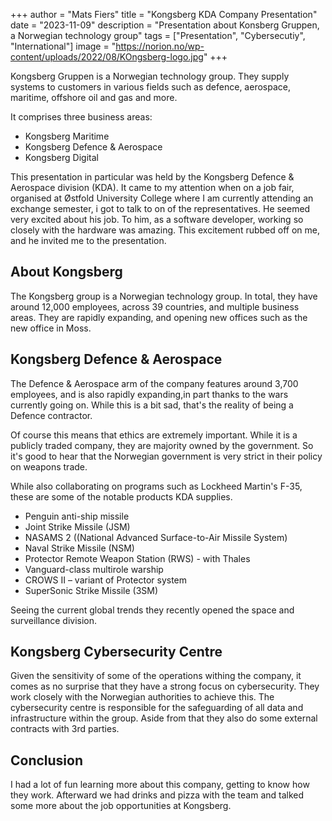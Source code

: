 +++
author = "Mats Fiers"
title = "Kongsberg KDA Company Presentation"
date = "2023-11-09"
description = "Presentation about Konsberg Gruppen, a Norwegian technology group"
tags = ["Presentation", "Cybersecutiy", "International"]
image = "https://norion.no/wp-content/uploads/2022/08/KOngsberg-logo.jpg"
+++

Kongsberg Gruppen is a Norwegian technology group. They supply systems to customers in various fields such as defence,
aerospace, maritime, offshore oil and gas and more.

It comprises three business areas:

- Kongsberg Maritime
- Kongsberg Defence & Aerospace
- Kongsberg Digital

This presentation in particular was held by the Kongsberg Defence & Aerospace division (KDA).
It came to my attention when on a job fair, organised at Østfold University College where I am currently attending an
exchange semester, i got to talk to on of the representatives.
He seemed very excited about his job. To him, as a software developer, working so closely with the hardware was amazing.
This excitement rubbed off on me, and he invited me to the presentation.

## About Kongsberg

The Kongsberg group is a Norwegian technology group. In total, they have around 12,000 employees, across 39 countries,
and multiple business areas. They are rapidly expanding, and opening new offices such as the new office in Moss.

## Kongsberg Defence & Aerospace

The Defence & Aerospace arm of the company features around 3,700 employees, and is also rapidly expanding,in part thanks
to the wars currently going on. While this is a bit sad, that's the reality of being a Defence contractor.

Of course this means that ethics are extremely important. While it is a publicly traded company, they are majority owned
by the government. So it's good to hear that the Norwegian government is very strict in their policy on weapons trade.

While also collaborating on programs such as Lockheed Martin's F-35, these are some of the notable products KDA
supplies.

- Penguin anti-ship missile
- Joint Strike Missile (JSM)
- NASAMS 2 ((National Advanced Surface-to-Air Missile System)
- Naval Strike Missile (NSM)
- Protector Remote Weapon Station (RWS) - with Thales
- Vanguard-class multirole warship
- CROWS II – variant of Protector system
- SuperSonic Strike Missile (3SM)

Seeing the current global trends they recently opened the space and surveillance division.

## Kongsberg Cybersecurity Centre

Given the sensitivity of some of the operations withing the company, it comes as no surprise that they have a strong
focus on cybersecurity. They work closely with the Norwegian authorities to achieve this.
The cybersecurity centre is responsible for the safeguarding of all data and infrastructure within the group. Aside from
that they also do some external contracts with 3rd parties.

## Conclusion

I had a lot of fun learning more about this company, getting to know how they work.
Afterward we had drinks and pizza with the team and talked some more about the job opportunities at Kongsberg.